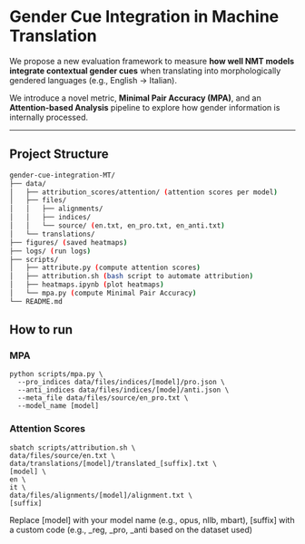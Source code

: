 # Gender Cue Integration in Machine Translation

We propose a new evaluation framework to measure **how well NMT models integrate contextual gender cues** when translating into morphologically gendered languages (e.g., English → Italian).

We introduce a novel metric, **Minimal Pair Accuracy (MPA)**, and an **Attention-based Analysis** pipeline to explore how gender information is internally processed.

---

## Project Structure
```bash
gender-cue-integration-MT/
├── data/
│   ├── attribution_scores/attention/ (attention scores per model)
│   ├── files/
│   │   ├── alignments/
│   │   ├── indices/
│   │   └── source/ (en.txt, en_pro.txt, en_anti.txt)
│   └── translations/
├── figures/ (saved heatmaps)
├── logs/ (run logs)
├── scripts/
│   ├── attribute.py (compute attention scores)
│   ├── attribution.sh (bash script to automate attribution)
│   ├── heatmaps.ipynb (plot heatmaps)
│   └── mpa.py (compute Minimal Pair Accuracy)
└── README.md
```


## How to run
### MPA
```shell
python scripts/mpa.py \
  --pro_indices data/files/indices/[model]/pro.json \
  --anti_indices data/files/indices/[mode]/anti.json \
  --meta_file data/files/source/en_pro.txt \
  --model_name [model]
```

  ### Attention Scores
  ```shell
  sbatch scripts/attribution.sh \
  data/files/source/en.txt \
  data/translations/[model]/translated_[suffix].txt \
  [model] \
  en \
  it \
  data/files/alignments/[model]/alignment.txt \
  [suffix]
  ```

Replace [model] with your model name (e.g., opus, nllb, mbart), [suffix] with a custom code (e.g., _reg, _pro, _anti based on the dataset used)


  
